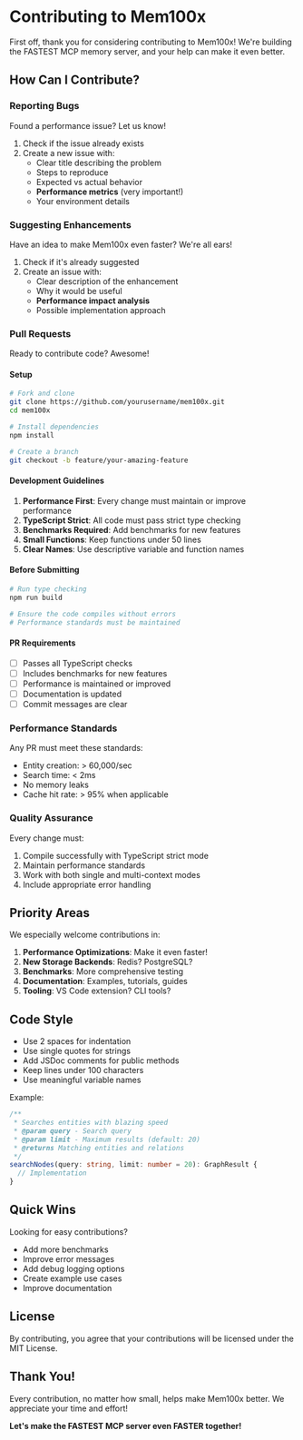 # Contributing to Mem100x

First off, thank you for considering contributing to Mem100x! We're building the FASTEST MCP memory server, and your help can make it even better.

## How Can I Contribute?

### Reporting Bugs

Found a performance issue? Let us know!

1. Check if the issue already exists
2. Create a new issue with:
   - Clear title describing the problem
   - Steps to reproduce
   - Expected vs actual behavior
   - **Performance metrics** (very important!)
   - Your environment details

### Suggesting Enhancements

Have an idea to make Mem100x even faster? We're all ears!

1. Check if it's already suggested
2. Create an issue with:
   - Clear description of the enhancement
   - Why it would be useful
   - **Performance impact analysis**
   - Possible implementation approach

### Pull Requests

Ready to contribute code? Awesome!

#### Setup

```bash
# Fork and clone
git clone https://github.com/yourusername/mem100x.git
cd mem100x

# Install dependencies
npm install

# Create a branch
git checkout -b feature/your-amazing-feature
```

#### Development Guidelines

1. **Performance First**: Every change must maintain or improve performance
2. **TypeScript Strict**: All code must pass strict type checking
3. **Benchmarks Required**: Add benchmarks for new features
4. **Small Functions**: Keep functions under 50 lines
5. **Clear Names**: Use descriptive variable and function names

#### Before Submitting

```bash
# Run type checking
npm run build

# Ensure the code compiles without errors
# Performance standards must be maintained
```

#### PR Requirements

- [ ] Passes all TypeScript checks
- [ ] Includes benchmarks for new features
- [ ] Performance is maintained or improved
- [ ] Documentation is updated
- [ ] Commit messages are clear

### Performance Standards

Any PR must meet these standards:

- Entity creation: > 60,000/sec
- Search time: < 2ms
- No memory leaks
- Cache hit rate: > 95% when applicable

### Quality Assurance

Every change must:

1. Compile successfully with TypeScript strict mode
2. Maintain performance standards
3. Work with both single and multi-context modes
4. Include appropriate error handling

## Priority Areas

We especially welcome contributions in:

1. **Performance Optimizations**: Make it even faster!
2. **New Storage Backends**: Redis? PostgreSQL?
3. **Benchmarks**: More comprehensive testing
4. **Documentation**: Examples, tutorials, guides
5. **Tooling**: VS Code extension? CLI tools?

## Code Style

- Use 2 spaces for indentation
- Use single quotes for strings
- Add JSDoc comments for public methods
- Keep lines under 100 characters
- Use meaningful variable names

Example:

```typescript
/**
 * Searches entities with blazing speed
 * @param query - Search query
 * @param limit - Maximum results (default: 20)
 * @returns Matching entities and relations
 */
searchNodes(query: string, limit: number = 20): GraphResult {
  // Implementation
}
```

## Quick Wins

Looking for easy contributions?

- Add more benchmarks
- Improve error messages
- Add debug logging options
- Create example use cases
- Improve documentation

## License

By contributing, you agree that your contributions will be licensed under the MIT License.

## Thank You!

Every contribution, no matter how small, helps make Mem100x better. We appreciate your time and effort!

**Let's make the FASTEST MCP server even FASTER together!**